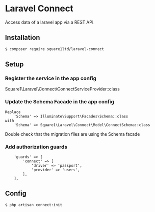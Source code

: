 # Laravel Connect

Access data of a laravel app via a REST API.

## Installation

```sh
$ composer require square1ltd/laravel-connect
```
## Setup 

### Register the service in the app config
Square1\Laravel\Connect\ConnectServiceProvider::class

### Update the Schema Facade in the app config
    Replace 
        'Schema' => Illuminate\Support\Facades\Schema::class  
    with    
        'Schema' => Square1\Laravel\Connect\Model\ConnectSchema::class

Double check that the migration files are using the Schema facade  

### Add authorization guards 

        'guards' => [
            'connect' => [
                'driver' => 'passport',
                'provider' => 'users',
            ],
        ],

## Config
```sh
$ php artisan connect:init
```
